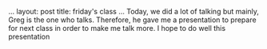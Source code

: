 ...
layout: post
title: friday's class
...
Today, we did a lot of talking but mainly, Greg is the one who talks. Therefore, he gave me a presentation to prepare for next class in order to make me talk more. I hope to do well this presentation
